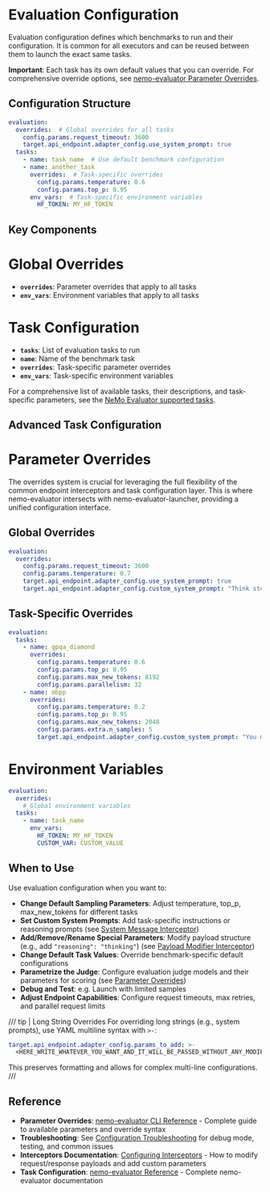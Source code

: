 # Evaluation Configuration

Evaluation configuration defines which benchmarks to run and their configuration. It is common for all executors and can be reused between them to launch the exact same tasks.

**Important**: Each task has its own default values that you can override. For comprehensive override options, see [nemo-evaluator Parameter Overrides](../../nemo-evaluator/reference/cli.md#parameter-overrides).

## Configuration Structure

```yaml
evaluation:
  overrides:  # Global overrides for all tasks
    config.params.request_timeout: 3600
    target.api_endpoint.adapter_config.use_system_prompt: true
  tasks:
    - name: task_name  # Use default benchmark configuration
    - name: another_task
      overrides:  # Task-specific overrides
        config.params.temperature: 0.6
        config.params.top_p: 0.95
      env_vars:  # Task-specific environment variables
        HF_TOKEN: MY_HF_TOKEN
```

## Key Components

# Global Overrides
- **`overrides`**: Parameter overrides that apply to all tasks
- **`env_vars`**: Environment variables that apply to all tasks

# Task Configuration
- **`tasks`**: List of evaluation tasks to run
- **`name`**: Name of the benchmark task
- **`overrides`**: Task-specific parameter overrides
- **`env_vars`**: Task-specific environment variables

For a comprehensive list of available tasks, their descriptions, and task-specific parameters, see the [NeMo Evaluator supported tasks](../../nemo-evaluator/reference/containers.md).

## Advanced Task Configuration

# Parameter Overrides
The overrides system is crucial for leveraging the full flexibility of the common endpoint interceptors and task configuration layer. This is where nemo-evaluator intersects with nemo-evaluator-launcher, providing a unified configuration interface.

## Global Overrides
```yaml
evaluation:
  overrides:
    config.params.request_timeout: 3600
    config.params.temperature: 0.7
    target.api_endpoint.adapter_config.use_system_prompt: true
    target.api_endpoint.adapter_config.custom_system_prompt: "Think step by step."
```

## Task-Specific Overrides
```yaml
evaluation:
  tasks:
    - name: gpqa_diamond
      overrides:
        config.params.temperature: 0.6
        config.params.top_p: 0.95
        config.params.max_new_tokens: 8192
        config.params.parallelism: 32
    - name: mbpp
      overrides:
        config.params.temperature: 0.2
        config.params.top_p: 0.95
        config.params.max_new_tokens: 2048
        config.params.extra.n_samples: 5
        target.api_endpoint.adapter_config.custom_system_prompt: "You must only provide the code implementation"
```

# Environment Variables
```yaml
evaluation:
  overrides:
    # Global environment variables
  tasks:
    - name: task_name
      env_vars:
        HF_TOKEN: MY_HF_TOKEN
        CUSTOM_VAR: CUSTOM_VALUE
```

## When to Use

Use evaluation configuration when you want to:

- **Change Default Sampling Parameters**: Adjust temperature, top_p, max_new_tokens for different tasks
- **Set Custom System Prompts**: Add task-specific instructions or reasoning prompts (see [System Message Interceptor](../../nemo-evaluator/reference/configuring-interceptors.md#5-system-message-interceptor))
- **Add/Remove/Rename Special Parameters**: Modify payload structure (e.g., add `"reasoning": "thinking"`) (see [Payload Modifier Interceptor](../../nemo-evaluator/reference/configuring-interceptors.md#6-payload-modifier-interceptor))
- **Change Default Task Values**: Override benchmark-specific default configurations
- **Parametrize the Judge**: Configure evaluation judge models and their parameters for scoring (see [Parameter Overrides](../../nemo-evaluator/reference/cli.md#parameter-overrides))
- **Debug and Test**: e.g. Launch with limited samples
- **Adjust Endpoint Capabilities**: Configure request timeouts, max retries, and parallel request limits

/// tip | Long String Overrides
For overriding long strings (e.g., system prompts), use YAML multiline syntax with `>-`:

```yaml
target.api_endpoint.adapter_config.params_to_add: >-
  <HERE_WRITE_WHATEVER_YOU_WANT_AND_IT_WILL_BE_PASSED_WITHOUT_ANY_MODIFICATIONS_TO_OVERRIDES>
```

This preserves formatting and allows for complex multi-line configurations.
///


## Reference

- **Parameter Overrides**: [nemo-evaluator CLI Reference](../../nemo-evaluator/reference/cli.md#parameter-overrides) - Complete guide to available parameters and override syntax
- **Troubleshooting**: See [Configuration Troubleshooting](../index.md#troubleshooting) for debug mode, testing, and common issues
- **Interceptors Documentation**: [Configuring Interceptors](../../nemo-evaluator/reference/configuring-interceptors.md) - How to modify request/response payloads and add custom parameters
- **Task Configuration**: [nemo-evaluator Reference](../../nemo-evaluator/index.md) - Complete nemo-evaluator documentation
